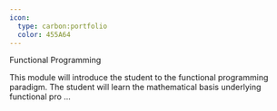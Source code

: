 ```yaml
---
icon:
  type: carbon:portfolio
  color: 455A64
---
```

Functional Programming

This module will introduce the student to the functional programming paradigm. The student will learn the mathematical basis underlying functional pro ... 
